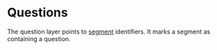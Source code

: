 # Questions
The question layer points to [segment](./segment.md) identifiers. It marks a segment as containing a question.
